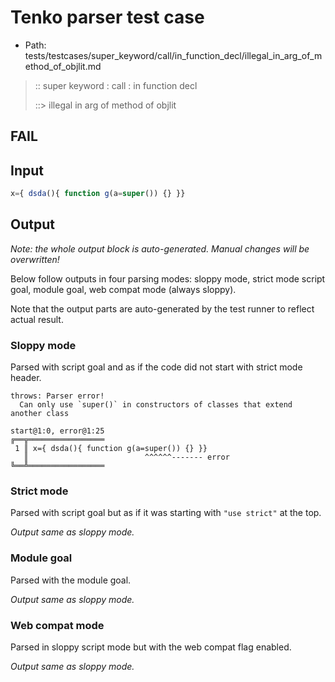 # Tenko parser test case

- Path: tests/testcases/super_keyword/call/in_function_decl/illegal_in_arg_of_method_of_objlit.md

> :: super keyword : call : in function decl
>
> ::> illegal in arg of method of objlit
## FAIL

## Input


`````js
x={ dsda(){ function g(a=super()) {} }}
`````

## Output

_Note: the whole output block is auto-generated. Manual changes will be overwritten!_

Below follow outputs in four parsing modes: sloppy mode, strict mode script goal, module goal, web compat mode (always sloppy).

Note that the output parts are auto-generated by the test runner to reflect actual result.

### Sloppy mode

Parsed with script goal and as if the code did not start with strict mode header.

`````
throws: Parser error!
  Can only use `super()` in constructors of classes that extend another class

start@1:0, error@1:25
╔══╦═════════════════
 1 ║ x={ dsda(){ function g(a=super()) {} }}
   ║                          ^^^^^^------- error
╚══╩═════════════════

`````

### Strict mode

Parsed with script goal but as if it was starting with `"use strict"` at the top.

_Output same as sloppy mode._

### Module goal

Parsed with the module goal.

_Output same as sloppy mode._

### Web compat mode

Parsed in sloppy script mode but with the web compat flag enabled.

_Output same as sloppy mode._
